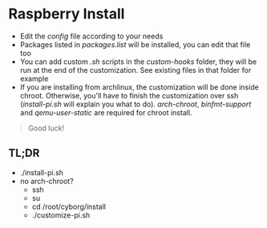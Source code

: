 # Raspberry Install

* Edit the *config* file according to your needs
* Packages listed in *packages.list* will be installed, you can edit that file too
* You can add custom *.sh* scripts in the *custom-hooks* folder, they will be run at the end of the customization. See existing files in that folder for example
* If you are installing from archlinux, the customization will be done inside chroot. Otherwise, you'll have to finish the customization over ssh (*install-pi.sh* will explain you what to do). *arch-chroot*, *binfmt-support* and *qemu-user-static* are required for chroot install.

> Good luck!


## TL;DR

* ./install-pi.sh
* no arch-chroot?
	* ssh
	* su
	* cd /root/cyborg/install
	* ./customize-pi.sh
